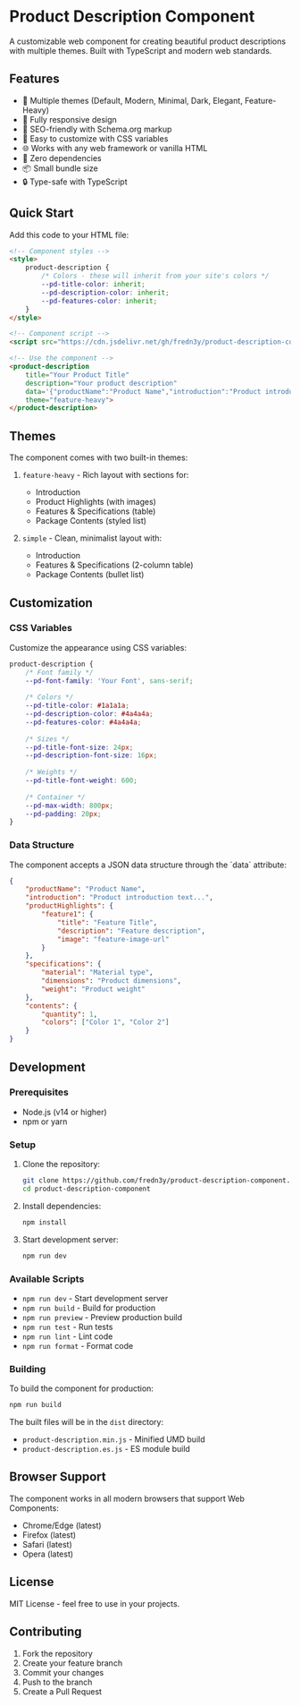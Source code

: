 # Product Description Component

A customizable web component for creating beautiful product descriptions with multiple themes. Built with TypeScript and modern web standards.

## Features

- 🎨 Multiple themes (Default, Modern, Minimal, Dark, Elegant, Feature-Heavy)
- 📱 Fully responsive design
- 🎯 SEO-friendly with Schema.org markup
- 🔄 Easy to customize with CSS variables
- 🌐 Works with any web framework or vanilla HTML
- 🎯 Zero dependencies
- 📦 Small bundle size
- 🔒 Type-safe with TypeScript

## Quick Start

Add this code to your HTML file:

```html
<!-- Component styles -->
<style>
    product-description {
        /* Colors - these will inherit from your site's colors */
        --pd-title-color: inherit;
        --pd-description-color: inherit;
        --pd-features-color: inherit;
    }
</style>

<!-- Component script -->
<script src="https://cdn.jsdelivr.net/gh/fredn3y/product-description-component/dist/product-description.min.js"></script>

<!-- Use the component -->
<product-description
    title="Your Product Title"
    description="Your product description"
    data='{"productName":"Product Name","introduction":"Product introduction...","productHighlights":{},"specifications":{},"contents":{"quantity":1,"colors":[]}}'
    theme="feature-heavy">
</product-description>
```

## Themes

The component comes with two built-in themes:

1. `feature-heavy` - Rich layout with sections for:
   - Introduction
   - Product Highlights (with images)
   - Features & Specifications (table)
   - Package Contents (styled list)

2. `simple` - Clean, minimalist layout with:
   - Introduction
   - Features & Specifications (2-column table)
   - Package Contents (bullet list)

## Customization

### CSS Variables

Customize the appearance using CSS variables:

```css
product-description {
    /* Font family */
    --pd-font-family: 'Your Font', sans-serif;
    
    /* Colors */
    --pd-title-color: #1a1a1a;
    --pd-description-color: #4a4a4a;
    --pd-features-color: #4a4a4a;
    
    /* Sizes */
    --pd-title-font-size: 24px;
    --pd-description-font-size: 16px;
    
    /* Weights */
    --pd-title-font-weight: 600;
    
    /* Container */
    --pd-max-width: 800px;
    --pd-padding: 20px;
}
```

### Data Structure

The component accepts a JSON data structure through the \`data\` attribute:

```json
{
    "productName": "Product Name",
    "introduction": "Product introduction text...",
    "productHighlights": {
        "feature1": {
            "title": "Feature Title",
            "description": "Feature description",
            "image": "feature-image-url"
        }
    },
    "specifications": {
        "material": "Material type",
        "dimensions": "Product dimensions",
        "weight": "Product weight"
    },
    "contents": {
        "quantity": 1,
        "colors": ["Color 1", "Color 2"]
    }
}
```

## Development

### Prerequisites

- Node.js (v14 or higher)
- npm or yarn

### Setup

1. Clone the repository:
   ```bash
   git clone https://github.com/fredn3y/product-description-component.git
   cd product-description-component
   ```

2. Install dependencies:
   ```bash
   npm install
   ```

3. Start development server:
   ```bash
   npm run dev
   ```

### Available Scripts

- `npm run dev` - Start development server
- `npm run build` - Build for production
- `npm run preview` - Preview production build
- `npm run test` - Run tests
- `npm run lint` - Lint code
- `npm run format` - Format code

### Building

To build the component for production:

```bash
npm run build
```

The built files will be in the `dist` directory:
- `product-description.min.js` - Minified UMD build
- `product-description.es.js` - ES module build

## Browser Support

The component works in all modern browsers that support Web Components:
- Chrome/Edge (latest)
- Firefox (latest)
- Safari (latest)
- Opera (latest)

## License

MIT License - feel free to use in your projects.

## Contributing

1. Fork the repository
2. Create your feature branch
3. Commit your changes
4. Push to the branch
5. Create a Pull Request
  